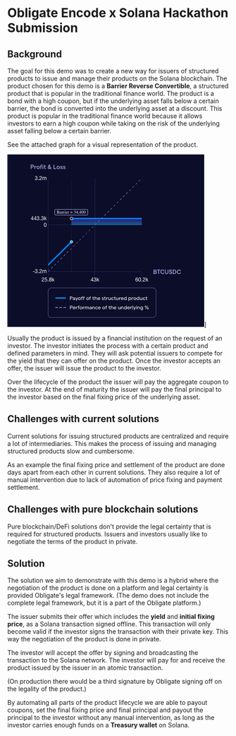 # Obligate Encode x Solana Hackathon Submission
## Background
The goal for this demo was to create a new way for issuers of structured products to issue
and manage their products on the Solana blockchain.
The product chosen for this demo is a **Barrier Reverse Convertible**,
a structured product that is popular in the traditional finance world.
The product is a bond with a high coupon, but if the underlying asset falls
below a certain barrier, the bond is converted into the underlying asset at a discount.
This product is popular in the traditional finance world because it allows investors to
earn a high coupon while taking on the risk of the underlying asset falling below a
certain barrier.

See the attached graph for a visual representation of the product.

![graph.png](assets/graph.png)]

Usually the product is issued by a financial institution on the request of an investor.
The investor initiates the process with a certain product and defined parameters in mind.
They will ask potential issuers to compete for the yield that they can offer on the product.
Once the investor accepts an offer, the issuer will issue the product to the investor.

Over the lifecycle of the product the issuer will pay the aggregate coupon to the investor.
At the end of maturity the issuer will pay the final principal to the investor based
on the final fixing price of the underlying asset.


## Challenges with current solutions
Current solutions for issuing structured products are centralized and require a lot of 
intermediaries. This makes the process of issuing and managing structured products slow and cumbersome.

As an example the final fixing price and settlement of the product are done days apart from each other
in current solutions. They also require a lot of manual intervention due to lack of automation
of price fixing and payment settlement.

## Challenges with pure blockchain solutions
Pure blockchain/DeFi solutions don't provide the legal certainty that is required for structured products.
Issuers and investors usually like to negotiate the terms of the product in private.

## Solution
The solution we aim to demonstrate with this demo is a hybrid where the negotiation of the product
is done on a platform and legal certainty is provided Obligate's legal framework.
(The demo does not include the complete legal framework, but it is a part of the Obligate platform.)

The issuer submits their offer which includes the **yield** and **initial fixing price**, 
as a Solana transaction signed offline. This transaction will only become valid if the investor
signs the transaction with their private key. 
This way the negotiation of the product is done in private.

The investor will accept the offer by signing and broadcasting the transaction to the Solana network.
The investor will pay for and receive the product issued by the issuer in an atomic transaction.

(On production there would be a third signature by Obligate signing off on the legality of the product.)

By automating all parts of the product lifecycle we are able to payout coupons, set the final fixing price 
and final principal and payout the principal to the investor without any manual intervention, as long as the
investor carries enough funds on a **Treasury wallet** on Solana.
